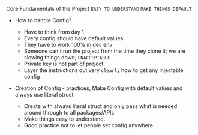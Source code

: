 Core Fundamentals of the Project
`EASY TO UNDERSTAND`
`MAKE THINGS DEFAULT`
-   How to handle Config? 
    - Have to think from day 1
    - Every config should have default values
    - They have to work 100% in dev env
    - Someone can't run the project from the time they clone it; we are slowing things down; `UNACCEPTABLE`
    - Private key is not part of project
    - Layer the instructions out very `clearly` how to get any injectable config

- Creation of Config - practices; Make Config with default values and always use literal struct
    - Create with always literal struct and only pass what is needed around through to all packages/APIs
    - Make things easy to understand.
    - Good practice not to let people set config anywhere